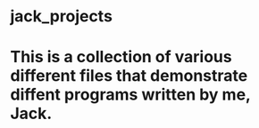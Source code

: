 # jack_projects
# This is a collection of various different files that demonstrate diffent programs written by me, Jack. 
